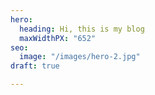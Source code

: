```yaml
---
hero:
  heading: Hi, this is my blog
  maxWidthPX: "652"
seo:
  image: "/images/hero-2.jpg"
draft: true

---
```

